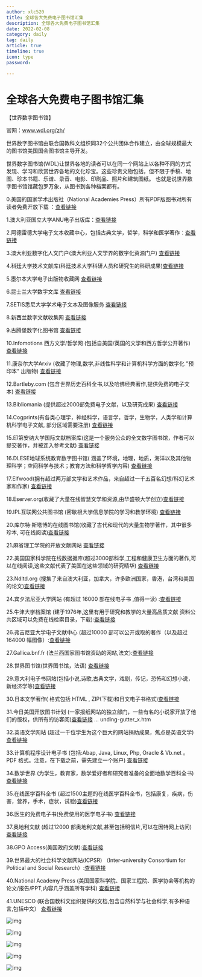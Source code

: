 ```yaml
---
author: xlc520
title: 全球各大免费电子图书馆汇集
description: 全球各大免费电子图书馆汇集
date: 2022-02-08
category: daily
tag: daily
article: true
timeline: true
icon: type
password: 

---
```


# 全球各大免费电子图书馆汇集

【世界数字图书馆】

官网：www.wdl.org/zh/

世界数字图书馆由联合国教科文组织同32个公共团体合作建立，由全球规模最大的图书馆美国国会图书馆主导开发。

世界数字图书馆(WDL)让世界各地的读者可以在同一个网站上以各种不同的方式发现、学习和欣赏世界各地的文化珍宝。这些珍贵文物包括，但不限于手稿、地图、珍本书籍、乐谱、录音、电影、印刷品、照片和建筑图纸。 也就是说世界数字图书馆馆藏包罗万象，从图书到各种档案都有。

0.美国的国家学术出版社（National Academies Press）所有PDF版图书对所有读者免费开放下载 ：[查看链接](http://www.nap.edu/) 

1.澳大利亚国立大学ANU电子出版库：[查看链接](http://dspace.anu.edu.au/)

2.阿德雷德大学电子文本收藏中心，包括古典文学，哲学，科学和医学著作：[查看链接](http://ebooks.adelaide.edu.au/)

3.澳大利亚数字化人文门户(澳大利亚人文学界的数字化资源门户) [查看链接](http://www.ehum.edu.au/)

4.科廷大学技术文献库(科廷技术大学科研人员和研究生的科研成果)[查看链接](http://espace.library.curtin.edu.au/R)

5.墨尔本大学电子出版物收藏网 
[查看链接](http://www.lib.unimelb.edu.au/eprints/)

6.昆士兰大学数字文库 
[查看链接](http://espace.library.uq.edu.au/)

7.SETIS悉尼大学学术电子文本及图像服务 [查看链接](http://setis.library.usyd.edu.au/)

8.新西兰数字文献收集网 
[查看链接](http://nzdl.sadl.uleth.ca/cgi-bin/library)

9.古腾堡数字化图书馆 
[查看链接](http://www.gutenberg.org/wiki/Main_Page)

10.Infomotions 西方文学/哲学网 (包括自美国/英国的文学和西方哲学公开著作) 
[查看链接](http://infomotions.com/)

11.康奈尔大学Arxiv (收藏了物理,数学,非线性科学和计算机科学方面的数字化 "预印本" 出版物) 
[查看链接](http://arxiv.org/)

12.Bartleby.com (包含世界历史百科全书,以及哈佛经典著作,提供免费的电子文本) 
[查看链接](http://www.bartleby.com/)

13.Bibliomania (提供超过2000部免费电子文献，以及研究成果) [查看链接](http://www.bibliomania.com/)

14.Cogprints(有各类心理学，神经科学，语言学，哲学，生物学，人类学和计算机科学电子文献, 部分区域需要注册) 
[查看链接](http://cogprints.org/)

15.印第安纳大学国际文献档案库(这是一个服务公众的全文数字图书馆，作者可以提交著作，并被连入参考文献) 
[查看链接](http://dlc.dlib.indiana.edu/dlc/)

16.DLESE地球系统教育数字图书馆( 涵盖了环境，地理，地质，海洋以及其他物理科学；空间科学与技术；教育方法和科学哲学内容) [查看链接](http://www.dlese.org/library/)

17.Elfwood(拥有超过两万部文学和艺术作品，来自超过一千五百名幻想/科幻艺术家和作家) 
[查看链接](http://www.elfwood.com/)

18.Eserver.org(收藏了大量在线智慧文学和资源,由华盛顿大学创立)[查看链接](http://eserver.org/)

19.IPL互联网公共图书馆 (密歇根大学信息学院的学习和教学环境) [查看链接](http://www.ipl.org/)

20.库尔特·斯塔博的在线图书馆(收藏了古代和现代的大量生物学著作，其中很多珍本, 可在线阅读)[查看链接](http://www.zum.de/)

21.麻省理工学院的开放文献网站 [查看链接](http://ocw.mit.edu/OcwWeb/web/home/home/index.htm)

22.美国国家科学院在线数据据库(超过3000部科学,工程和健康卫生方面的著作,可以在线阅读,这些文献代表了美国在这些领域的研究精华) 
[查看链接](http://www.nap.edu/)

23.Ndltd.org 
(搜集了来自澳大利亚，加拿大，许多欧洲国家，香港，台湾和美国的论文)[查看链接](http://www.ndltd.org/)

24.宾夕法尼亚大学网站 
(有超过 16000 部在线电子书 ,值得一读) :[查看链接](http://digital.library.upenn.edu/books/)

25.牛津大学档案馆 
(建于1976年,这里有用于研究和教学的大量高品质文献 资料公共区域可以免费在线检索目录，下载):[查看链接](http://ota.ahds.ac.uk/)

26.弗吉尼亚大学电子文献中心 
(超过10000 部可以公开或取的著作（以及超过 164000 幅图像）:[查看链接](http://www2.lib.virginia.edu/etext/index.html)

27.Gallica.bnf.fr 
(法兰西国家图书馆资助的网站,法文):[查看链接](http://gallica.bnf.fr/)

28.世界图书馆(世界图书馆，法语) [查看链接](http://abu.cnam.fr/)

29.意大利电子书网站(包括小说,诗歌,古典文学，戏剧，传记，恐怖和幻想小说，新经济学等)[查看链接](http://www.ebookgratis.it/)

30.日本文学著作( 格式包括 HTML , ZIP(下载)和日文电子书格式)[查看链接](http://www.aozora.gr.jp/)

31.今日美国开放图书计划 
(一家报纸网站的独立部门，一些有名的小说家开放了他们的版权，供所有的访客阅)[查看链接](http://www.usatoday.com/life/boo) ... unding-gutter_x.htm

32.英语文学网站 
(超过一千位学生为这个巨大的网站捐助成果，焦点是英语文学) [查看链接](http://www.litencyc.com/)

33.计算机程序设计电子书 
(包括:Abap, Java, Linux, Php, Oracle & Vb.net 。 PDF 格式。注意，在下载之前，需先建立一个账户)
[查看链接](http://www.downloadfreepdf.com/)

34.数学世界 
(为学生，教育家，数学爱好者和研究者准备的全面地数学百科全书)[查看链接](http://mathworld.wolfram.com/)

35.在线医学百科全书 
(超过1500主题的在线医学百科全书，包括康复，疾病，伤害，营养，手术，症状，试验)[查看链接](http://www.healthopedia.com/)

36.医生的免费电子书(免费使用的医学电子书) [查看链接](http://freebooks4doctors.com/)

37.奥地利文献 
(超过12000 部奥地利文献,甚至包括明信片,可以在因特网上访问)[查看链接](http://www.literature.at/default.alo;jsessionid=453DD0DC127BBBB02C863B1887F76E28) 

38.GPO Access(美国政府文献):[查看链接](http://www.access.gpo.gov/)

39.世界最大的社会科学文献网站(ICPSR) 
（Inter-university Consortium for Political and Social Research）:[查看链接](http://www.icpsr.umich.edu/icpsrweb/ICPSR/)

40.National Academy Press 
(美国国家科学院、国家工程院、医学协会等机构的论文/报告/PPT,内容几乎涵盖所有学科) 
[查看链接](http://www.nationalacademies.org/publications/)

41.UNESCO 
(联合国教科文组织提供的文档,包含自然科学与社会科学,有多种语言,包括中文） 
[查看链接](http://www.unesco.org/new/en/unesco/)

![img](http://image.coolapk.com/feed/2019/1201/18/308326_ce846467_5332_1143@1080x1812.jpeg.m.jpg)

![img](http://image.coolapk.com/feed/2019/1201/18/308326_230ebfe0_5332_1145@540x6616.jpeg.m.jpg)

![img](http://image.coolapk.com/feed/2019/1201/18/308326_56723a43_5332_1147@1080x1622.jpeg.m.jpg)

![img](http://image.coolapk.com/feed/2019/1201/18/308326_8c28331b_5332_1148@996x8312.jpeg.m.jpg)

![img](http://image.coolapk.com/feed/2019/1201/18/308326_2c02e529_5332_115@966x8568.jpeg.m.jpg)